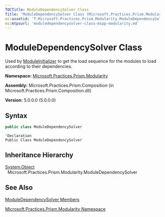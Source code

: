 ```yaml
---
TOCTitle: ModuleDependencySolver Class
Title: 'ModuleDependencySolver Class (Microsoft.Practices.Prism.Modularity)'
ms:assetid: 'T:Microsoft.Practices.Prism.Modularity.ModuleDependencySolver'
ms:mtpsurl: 'moduledependencysolver-class-mspp-modularity.md'
---
```


# ModuleDependencySolver Class

Used by [ModuleInitializer](/patterns-practices/reference/moduleinitializer-class-mspp-modularity) to get the load sequence for the modules to load according to their dependencies.

**Namespace:** [Microsoft.Practices.Prism.Modularity](/patterns-practices/reference/mspp-modularity-namespace)

**Assembly:** Microsoft.Practices.Prism.Composition (in Microsoft.Practices.Prism.Composition.dll)

**Version:** 5.0.0.0 (5.0.0.0)

## Syntax

```C#
public class ModuleDependencySolver
```

```VB
'Declaration
Public Class ModuleDependencySolver
```

## Inheritance Hierarchy

[System.Object](http://msdn.microsoft.com/en-us/library/e5kfa45b)  
  Microsoft.Practices.Prism.Modularity.ModuleDependencySolver

## See Also

[ModuleDependencySolver Members](/patterns-practices/reference/moduledependencysolver-members-mspp-modularity)

[Microsoft.Practices.Prism.Modularity Namespace](/patterns-practices/reference/mspp-modularity-namespace)